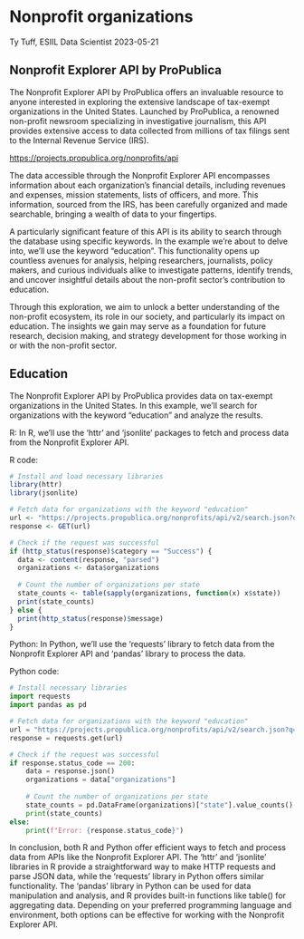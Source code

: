Nonprofit organizations
================
Ty Tuff, ESIIL Data Scientist
2023-05-21

## Nonprofit Explorer API by ProPublica

The Nonprofit Explorer API by ProPublica offers an invaluable resource
to anyone interested in exploring the extensive landscape of tax-exempt
organizations in the United States. Launched by ProPublica, a renowned
non-profit newsroom specializing in investigative journalism, this API
provides extensive access to data collected from millions of tax filings
sent to the Internal Revenue Service (IRS).

<https://projects.propublica.org/nonprofits/api>

The data accessible through the Nonprofit Explorer API encompasses
information about each organization’s financial details, including
revenues and expenses, mission statements, lists of officers, and more.
This information, sourced from the IRS, has been carefully organized and
made searchable, bringing a wealth of data to your fingertips.

A particularly significant feature of this API is its ability to search
through the database using specific keywords. In the example we’re about
to delve into, we’ll use the keyword “education”. This functionality
opens up countless avenues for analysis, helping researchers,
journalists, policy makers, and curious individuals alike to investigate
patterns, identify trends, and uncover insightful details about the
non-profit sector’s contribution to education.

Through this exploration, we aim to unlock a better understanding of the
non-profit ecosystem, its role in our society, and particularly its
impact on education. The insights we gain may serve as a foundation for
future research, decision making, and strategy development for those
working in or with the non-profit sector.

## Education

The Nonprofit Explorer API by ProPublica provides data on tax-exempt
organizations in the United States. In this example, we’ll search for
organizations with the keyword “education” and analyze the results.

R: In R, we’ll use the ‘httr’ and ‘jsonlite’ packages to fetch and
process data from the Nonprofit Explorer API.

R code:

``` r
# Install and load necessary libraries
library(httr)
library(jsonlite)

# Fetch data for organizations with the keyword "education"
url <- "https://projects.propublica.org/nonprofits/api/v2/search.json?q=education"
response <- GET(url)

# Check if the request was successful
if (http_status(response)$category == "Success") {
  data <- content(response, "parsed")
  organizations <- data$organizations
  
  # Count the number of organizations per state
  state_counts <- table(sapply(organizations, function(x) x$state))
  print(state_counts)
} else {
  print(http_status(response)$message)
}
```

Python: In Python, we’ll use the ‘requests’ library to fetch data from
the Nonprofit Explorer API and ‘pandas’ library to process the data.

Python code:

``` python
# Install necessary libraries
import requests
import pandas as pd

# Fetch data for organizations with the keyword "education"
url = "https://projects.propublica.org/nonprofits/api/v2/search.json?q=education"
response = requests.get(url)

# Check if the request was successful
if response.status_code == 200:
    data = response.json()
    organizations = data["organizations"]
    
    # Count the number of organizations per state
    state_counts = pd.DataFrame(organizations)["state"].value_counts()
    print(state_counts)
else:
    print(f"Error: {response.status_code}")
```

In conclusion, both R and Python offer efficient ways to fetch and
process data from APIs like the Nonprofit Explorer API. The ‘httr’ and
‘jsonlite’ libraries in R provide a straightforward way to make HTTP
requests and parse JSON data, while the ‘requests’ library in Python
offers similar functionality. The ‘pandas’ library in Python can be used
for data manipulation and analysis, and R provides built-in functions
like table() for aggregating data. Depending on your preferred
programming language and environment, both options can be effective for
working with the Nonprofit Explorer API.
